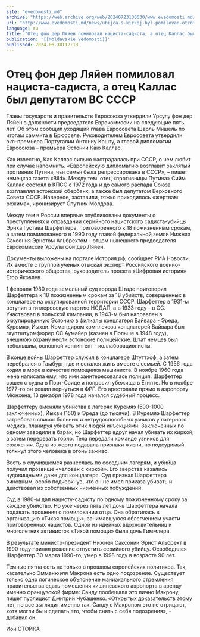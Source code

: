 ```yaml
---
site: "evedomosti.md"
archive: "https://web.archive.org/web/20240723130630/www.evedomosti.md/news/ubijca-s-kirkoj-byl-pomilovan-otcom-fon-der-lyajen"
url: "http://www.evedomosti.md/news/ubijca-s-kirkoj-byl-pomilovan-otcom-fon-der-lyajen"
language: ru
title: "Отец фон дер Ляйен помиловал нациста-садиста, а отец Каллас был депутатом ВС СССР"
publication: '[[Moldavskie Vedomosti]]'
published: 2024-06-30T12:13
---
```


# Отец фон дер Ляйен помиловал нациста-садиста, а отец Каллас был депутатом ВС СССР

Главы государств и правительств Евросоюза утвердили Урсулу фон дер Ляйен в должности председателя Еврокомиссии на следующие пять лет. Об этом сообщил уходящий глава Евросовета Шарль Мишель по итогам саммита в Брюсселе. Руководителем Евросовета утвердили экс-премьера Португалии Антониу Кошту, а главой дипломатии Евросоюза – премьера Эстонии Каю Каллас.

Как известно, Кая Каллас сильно настрадалась при СССР, о чем любит при случае напомнить. «Европейскую дипломатию возглавит заклятый противник Путина, чья семья была репрессирована в СССР», – пишет немецкая газета «Bild». Между тем  отец «противницы Путина» Сийм Каллас состоял в КПСС с 1972 года и до самого распада Союза возглавлял эстонский сбербанк, а также был депутатом Верховного Совета СССР. Наверное, заставили, тяжко приходилось «жертвам режима», иронизирует Спутник Молдова.

Между тем в России впервые опубликованы документы о преступлениях и оправдании серийного нацистского садиста-убийцы Эриха Густава Шарфеттера, приговоренного к 18 пожизненным срокам, а затем помилованного в 1990 году главой федеральной земли Нижняя Саксония Эрнстом Альбрехтом - отцом нынешнего председателя Еврокомиссии Урсулы фон дер Ляйен.

Документы выложены на портале История.рф, сообщает РИА Новости. Их вместе с группой ученых отыскал эксперт Российского военно-исторического общества, руководитель проекта «Цифровая история» Егор Яковлев.

1 февраля 1980 года земельный суд города Штаде приговорил Шарфеттера к 18 пожизненным срокам за 18 убийств, совершенных в концлагере на оккупированной территории СССР. Шарфеттер в 1931-м вступил в гитлеровскую партию НСДАП, а в 1933 году - в СС. Участвовал в польской кампании, в 1943-м был направлен в оккупированную Эстонию в филиалы концлагеря Вайвара - Эреда, Куремяэ, Йыхви. Командиром комплексов концлагерей Вайвара был гауптштурмфюрер СС Аумайер (казнен в Польше в 1948 году), внешнюю охрану несли эстонские полицейские. Штат немцев был небольшим, основной контингент - коллаборационисты.

В конце войны Шарфеттер служил в концлагере Штуттхоф, а затем перебрался в Гамбург, где и остался жить вместе с семьей. С 1956 года ходил в море в качестве помощника машиниста. В ноябре 1960 года жена написала ему, что ими заинтересовалась полиция. Шарфеттер сошел с судна в Порт-Саиде и попросил убежища в Египте. Но в ноябре 1977-го он решил вернуться в ФРГ. Его арестовали прямо в аэропорту Мюнхена, 13 декабря 1978 года начался судебный процесс.

Шарфеттеру вменяли убийства в лагерях Куремяэ (500-1000 заключенных), Йыхви (150) и Эреда (до тысячи). В Куремяэ Шарфеттер затребовал список больных и нетрудоспособных узников у лагерного медика, планируя убивать этих людей инъекциями. Заключенных по одному заводили в барак, но Шарфеттер вдруг начал убивать их киркой, а затем перерезать горло. Тела передали команде узников для сожжения. Одна из жертв подавала признаки жизни, но подсудимый толкнул этого человека в огонь заживо.

Весть о случившемся разнеслась по соседним лагерям, и убийца получил прозвище «человек с киркой». Его зверства казались чудовищными даже для концлагеря. Суд признал Шарфеттера виновным, особо подчеркнув, что он не имел приказа убивать и действовал из собственных низменных побуждений.

Суд в 1980-м дал нацисту-садисту по одному пожизненному сроку за каждое убийство. Но уже через пять лет дочь Шарфеттера начала подавать прошения о помиловании отца. Она обратилась в организацию «Тихая помощь», занимавшуюся облегчением участи приговоренных нацистов. Одной из идейных вдохновительниц и многолетних активисток «Тихой помощи» была дочь Гиммлера.

В результате министр-президент Нижней Саксонии Эрнст Альбрехт в 1990 году принял решение отпустить серийного убийцу. Освободился Шарфеттер 30 марта 1990-го, умер в 1998 году в возрасте 90 лет.

Темные пятна есть не только в прошлом европейских политиков. Так, касательно Эмманюэля Макрона есть одно подозрение. Существует только одно логическое объяснение маниакального стремления правительства сдать помещения кишиневского аэропорта в аренду именно французской фирме: Санду пообещала это лично Макрону, пишет публицист Дмитрий Чубашенко. «Открытых доказательств этому нет, но все выглядит именно так. Санду с Макроном это не отрицают, хотя могли бы и сделать это, чтобы снять с себя подозрения», - добавил он.

Ион СТОЙКА